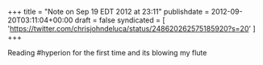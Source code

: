 +++
title = "Note on Sep 19 EDT 2012 at 23:11"
publishdate = 2012-09-20T03:11:04+00:00
draft = false
syndicated = [ 'https://twitter.com/chrisjohndeluca/status/248620262575185920?s=20' ]
+++

Reading #hyperion for the first time and its blowing my flute
